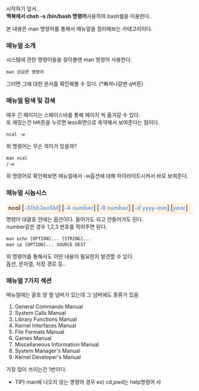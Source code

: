 
시작하기 앞서..\
**맥북에서 chsh -s /bin/bash 명령어**사용하여 bash쉘을 이용한다.

본 내용은 man 명령어를 통해서 매뉴얼을 정리해보는 카테고리이다.

### 매뉴얼 소개
시스템에 관한 명령어들을 찾아볼땐 man 명령어 사용한다.

    man 궁금한 명령어

그러면 그에 대한 문서를 확인해볼 수 있다. (*빠져나갈땐 q버튼)

### 매뉴얼 탐색 및 검색

매우 긴 페이지는 스페이스바를 통해 페이지 씩 옮겨갈 수 있다.\
또 재밌는건 h버튼을 누르면 less화면으로 축약해서 보여준다는 점이다.

    ncal -w
위 명령어는 무슨 의미가 있을까?

    man ncal
    /-w
위 명령어로 확인해보면 매뉴얼에서 -w옵션에 대해 하이라이트시켜서 바로 보여준다.


### 매뉴얼 시놉시스

![매뉴얼옵션.png](img.png)
명령어 대괄호 안에는 옵션이다. 들어가도 되고 안들어가도 된다.\
number같은 경우 1,2,3 번호를 적어주면 된다.

    man echo [OPTION]... [STRING]...
    man cp [OPTION]... SOURCE DEST
위 명령어를 통해서도 어떤 내용이 필요한지 발견할 수 있다.\
옵션, 문자열, 저장 경로 등..

### 매뉴얼 7가지 섹션

매뉴얼에는 괄호 양 옆 넘버가 있는데 그 넘버에도 종류가 있음
1.   General Commands Manual
2.   System Calls Manual
3.   Library Functions Manual
4.   Kernel Interfaces Manual
5.   File Formats Manual
6.   Games Manual
7.   Miscellaneous Information Manual
8.   System Manager's Manual
9.   Kernel Developer's Manual

가장 많이 쓰이는건 1번이다.

 * TIP) man에 나오지 않는 명령어 경우 ex) cd,pwd는 help명령어 사
